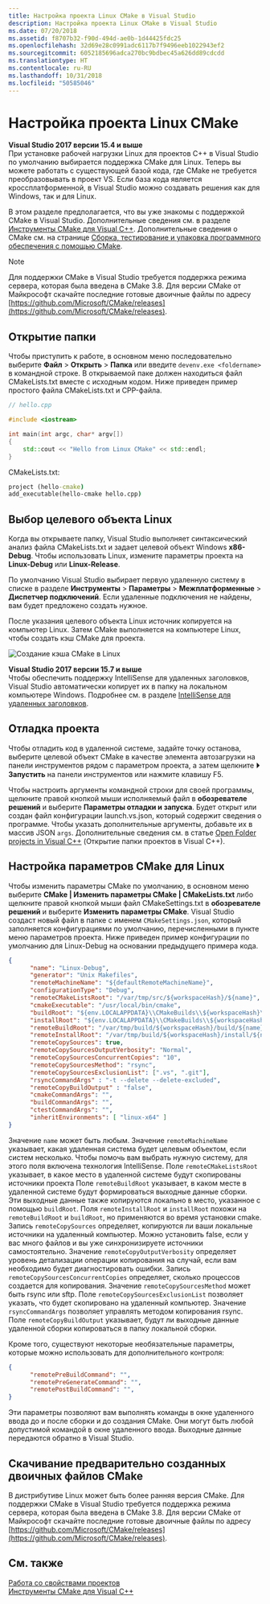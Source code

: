 ```yaml
---
title: Настройка проекта Linux CMake в Visual Studio
description: Настройка проекта Linux CMake в Visual Studio
ms.date: 07/20/2018
ms.assetid: f8707b32-f90d-494d-ae0b-1d44425fdc25
ms.openlocfilehash: 32d69e28c0991adc6117b7f9496eeb1022943ef2
ms.sourcegitcommit: 6052185696adca270bc9bdbec45a626dd89cdcdd
ms.translationtype: HT
ms.contentlocale: ru-RU
ms.lasthandoff: 10/31/2018
ms.locfileid: "50585046"
---
```

# <a name="configure-a-linux-cmake-project"></a>Настройка проекта Linux CMake

**Visual Studio 2017 версии 15.4 и выше**<br/>
При установке рабочей нагрузки Linux для проектов C++ в Visual Studio по умолчанию выбирается поддержка CMake для Linux. Теперь вы можете работать с существующей базой кода, где CMake не требуется преобразовывать в проект VS. Если база кода является кроссплатформенной, в Visual Studio можно создавать решения как для Windows, так и для Linux.

В этом разделе предполагается, что вы уже знакомы с поддержкой CMake в Visual Studio. Дополнительные сведения см. в разделе [Инструменты CMake для Visual C++](../ide/cmake-tools-for-visual-cpp.md). Дополнительные сведения о CMake см. на странице [Сборка, тестирование и упаковка программного обеспечения с помощью CMake](https://cmake.org/).

> [!NOTE]
> Для поддержки CMake в Visual Studio требуется поддержка режима сервера, которая была введена в CMake 3.8. Для версии CMake от Майкрософт скачайте последние готовые двоичные файлы по адресу [https://github.com/Microsoft/CMake/releases](https://github.com/Microsoft/CMake/releases).

## <a name="open-a-folder"></a>Открытие папки

Чтобы приступить к работе, в основном меню последовательно выберите **Файл** > **Открыть** > **Папка** или введите `devenv.exe <foldername>` в командной строке. В открываемой паке должен находиться файл CMakeLists.txt вместе с исходным кодом.
Ниже приведен пример простого файла CMakeLists.txt и CPP-файла.

```cpp
// hello.cpp

#include <iostream>

int main(int argc, char* argv[])
{
    std::cout << "Hello from Linux CMake" << std::endl;
}
```

CMakeLists.txt:

```cmd
project (hello-cmake)
add_executable(hello-cmake hello.cpp)
```

## <a name="choose-a-linux-target"></a>Выбор целевого объекта Linux

Когда вы открываете папку, Visual Studio выполняет синтаксический анализ файла CMakeLists.txt и задает целевой объект Windows **x86-Debug**. Чтобы использовать Linux, измените параметры проекта на **Linux-Debug** или **Linux-Release**.

По умолчанию Visual Studio выбирает первую удаленную систему в списке в разделе **Инструменты** > **Параметры** > **Межплатформенные** > **Диспетчер подключений**. Если удаленные подключения не найдены, вам будет предложено создать нужное.

После указания целевого объекта Linux источник копируется на компьютер Linux. Затем CMake выполняется на компьютере Linux, чтобы создать кэш CMake для проекта.

![Создание кэша CMake в Linux](media/cmake-linux-1.png "Создание кэша CMake в Linux")

**Visual Studio 2017 версии 15.7 и выше**<br/>
Чтобы обеспечить поддержку IntelliSense для удаленных заголовков, Visual Studio автоматически копирует их в папку на локальном компьютере Windows. Подробнее см. в разделе [IntelliSense для удаленных заголовков](configure-a-linux-project.md#remote_intellisense).

## <a name="debug-the-project"></a>Отладка проекта

Чтобы отладить код в удаленной системе, задайте точку останова, выберите целевой объект CMake в качестве элемента автозагрузки на панели инструментов рядом с параметром проекта, а затем щелкните **&#x23f5; Запустить** на панели инструментов или нажмите клавишу F5.

Чтобы настроить аргументы командной строки для своей программы, щелкните правой кнопкой мыши исполняемый файл в **обозревателе решений** и выберите **Параметры отладки и запуска**. Будет открыт или создан файл конфигурации launch.vs.json, который содержит сведения о программе. Чтобы указать дополнительные аргументы, добавьте их в массив JSON `args`. Дополнительные сведения см. в статье [Open Folder projects in Visual C++](../ide/non-msbuild-projects.md) (Открытие папки проектов в Visual C++).

## <a name="configure-cmake-settings-for-linux"></a>Настройка параметров CMake для Linux

Чтобы изменить параметры CMake по умолчанию, в основном меню выберите **CMake | Изменить параметры CMake | CMakeLists.txt** либо щелкните правой кнопкой мыши файл CMakeSettings.txt в **обозревателе решений** и выберите **Изменить параметры CMake**. Visual Studio создаст новый файл в папке с именем `CMakeSettings.json`, который заполняется конфигурациями по умолчанию, перечисленными в пункте меню параметров проекта. Ниже приведен пример конфигурации по умолчанию для Linux-Debug на основании предыдущего примера кода.

```json
{
      "name": "Linux-Debug",
      "generator": "Unix Makefiles",
      "remoteMachineName": "${defaultRemoteMachineName}",
      "configurationType": "Debug",
      "remoteCMakeListsRoot": "/var/tmp/src/${workspaceHash}/${name}",
      "cmakeExecutable": "/usr/local/bin/cmake",
      "buildRoot": "${env.LOCALAPPDATA}\\CMakeBuilds\\${workspaceHash}\\build\\${name}",
      "installRoot": "${env.LOCALAPPDATA}\\CMakeBuilds\\${workspaceHash}\\install\\${name}",
      "remoteBuildRoot": "/var/tmp/build/${workspaceHash}/build/${name}",
      "remoteInstallRoot": "/var/tmp/build/${workspaceHash}/install/${name}",
      "remoteCopySources": true,
      "remoteCopySourcesOutputVerbosity": "Normal",
      "remoteCopySourcesConcurrentCopies": "10",
      "remoteCopySourcesMethod": "rsync",
      "remoteCopySourcesExclusionList": [".vs", ".git"],
      "rsyncCommandArgs" : "-t --delete --delete-excluded",
      "remoteCopyBuildOutput" : "false",
      "cmakeCommandArgs": "",
      "buildCommandArgs": "",
      "ctestCommandArgs": "",
      "inheritEnvironments": [ "linux-x64" ]
}
```

Значение `name` может быть любым. Значение `remoteMachineName` указывает, какая удаленная система будет целевым объектом, если систем несколько. Чтобы помочь вам выбрать нужную систему, для этого поля включена технология IntelliSense. Поле `remoteCMakeListsRoot` указывает, в какое место в удаленной системе будут скопированы источники проекта Поле `remoteBuildRoot` указывает, в каком месте в удаленной системе будут формироваться выходные данные сборки. Эти выходные данные также копируются локально в место, указанное с помощью `buildRoot`. Поля `remoteInstallRoot` и `installRoot` похожи на `remoteBuildRoot` и `buildRoot`, но применяются во время установки cmake. Запись `remoteCopySources` определяет, копируются ли ваши локальные источники на удаленный компьютер. Можно установить false, если у вас много файлов и вы уже синхронизируете источники самостоятельно. Значение `remoteCopyOutputVerbosity` определяет уровень детализации операции копирования на случай, если вам необходимо будет диагностировать ошибки. Запись `remoteCopySourcesConcurrentCopies` определяет, сколько процессов создается для копирования. Значение `remoteCopySourcesMethod` может быть rsync или sftp. Поле `remoteCopySourcesExclusionList` позволяет указать, что будет скопировано на удаленный компьютер. Значение `rsyncCommandArgs` позволяет управлять методом копирования rsync. Поле `remoteCopyBuildOutput` указывает, будут ли выходные данные удаленной сборки копироваться в папку локальной сборки.

Кроме того, существуют некоторые необязательные параметры, которые можно использовать для дополнительного контроля:

```json
{
      "remotePreBuildCommand": "",
      "remotePreGenerateCommand": "",
      "remotePostBuildCommand": "",
}
```

Эти параметры позволяют вам выполнять команды в окне удаленного ввода до и после сборки и до создания CMake. Они могут быть любой допустимой командой в окне удаленного ввода. Выходные данные передаются обратно в Visual Studio.

## <a name="download-prebuilt-cmake-binaries"></a>Скачивание предварительно созданных двоичных файлов CMake

В дистрибутиве Linux может быть более ранняя версия CMake. Для поддержки CMake в Visual Studio требуется поддержка режима сервера, которая была введена в CMake 3.8. Для версии CMake от Майкрософт скачайте последние готовые двоичные файлы по адресу [https://github.com/Microsoft/CMake/releases](https://github.com/Microsoft/CMake/releases).

## <a name="see-also"></a>См. также

[Работа со свойствами проектов](../ide/working-with-project-properties.md)<br/>
[Инструменты CMake для Visual C++](../ide/cmake-tools-for-visual-cpp.md)
